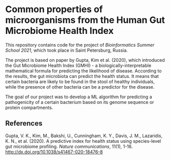 # Common properties of microorganisms from the Human Gut Microbiome Health Index
This repository contains code for the project of *Bioinformatics Summer School 2021*, which took place in Saint Petersburg, Russia. 

The project is based on paper by Gupta, Kim et al. (2020), which introduced the Gut Microbiome Health Index (GMHI) - a biologically-interpretable mathematical formula for predicting the likelihood of disease. According to the results, the gut microbiota can predict the health status. It means that certain bacteria are likely to be found in the stool of healthy individuals, while the presence of other bacteria can be a predictor for the disease.

The goal of our project was to develop a ML algorithm for predicting a pathogenicity of a certain bacterium based on its genome sequence or protein compartments.

## References
Gupta, V. K., Kim, M., Bakshi, U., Cunningham, K. Y., Davis, J. M., Lazaridis, K. N., et al. (2020). A predictive index for health status using species-level gut microbiome profiling. *Nature communications*, 11(1), 1-16. http://dx.doi.org/10.1038/s41467-020-18476-8


